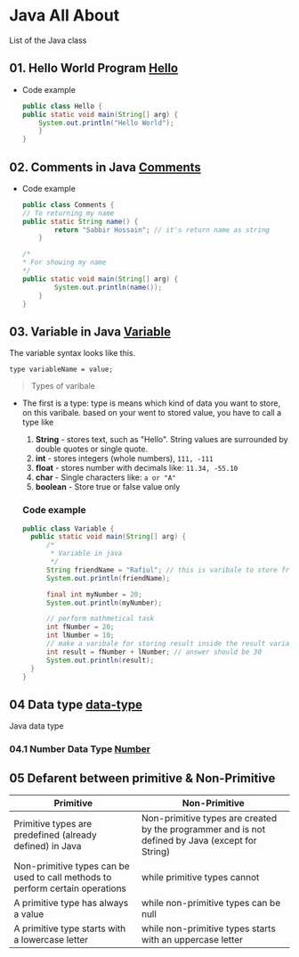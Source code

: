 # Java All About

List of the Java class

## 01. Hello World Program [Hello](./Hello.java)

- Code example

  ```java
  public class Hello {
  public static void main(String[] arg) {
      System.out.println("Hello World");
      }
  }
  ```

## 02. Comments in Java [Comments](./Comments.java)

- Code example

  ```java
  public class Comments {
  // To returning my name
  public static String name() {
          return "Sabbir Hossain"; // it's return name as string
      }

  /*
  * For showing my name
  */
  public static void main(String[] arg) {
          System.out.println(name());
      }
  }
  ```

## 03. Variable in Java [Variable](./Variable.java)

The variable syntax looks like this.

```console
type variableName = value;
```

> Types of varibale

- The first is a type: type is means which kind of data you want to store, on
  this varibale. based on your went to stored value, you have to call a type
  like

  1. **String** - stores text, such as "Hello". String values are surrounded by
     double quotes or single quote.
  2. **int** - stores integers (whole numbers), `111, -111`
  3. **float** - stores number with decimals like: `11.34, -55.10`
  4. **char** - Single characters like: `a or "A"`
  5. **boolean** - Store true or false value only

  ### Code example

  ```java
  public class Variable {
    public static void main(String[] arg) {
        /*
         * Variable in java
         */
        String friendName = "Rafiul"; // this is varibale to store friend name
        System.out.println(friendName);

        final int myNumber = 20;
        System.out.println(myNumber);

        // perform mathmetical task
        int fNumber = 20;
        int lNumber = 10;
        // make a varibale for storing result inside the result variable
        int result = fNumber + lNumber; // answer should be 30
        System.out.println(result);
    }
  }
  ```

## 04 Data type [data-type](./data-types)

Java data type

### 04.1 Number Data Type [Number](./data-types/NumberType.java)

## 05 Defarent between primitive & Non-Primitive

| Primitive                                                                     | Non-Primitive                                                                                    |
| ----------------------------------------------------------------------------- | ------------------------------------------------------------------------------------------------ |
| Primitive types are predefined (already defined) in Java                      | Non-primitive types are created by the programmer and is not defined by Java (except for String) |
| Non-primitive types can be used to call methods to perform certain operations | while primitive types cannot                                                                     |
| A primitive type has always a value                                           | while non-primitive types can be null                                                            |
| A primitive type starts with a lowercase letter                               | while non-primitive types starts with an uppercase letter                                        |
